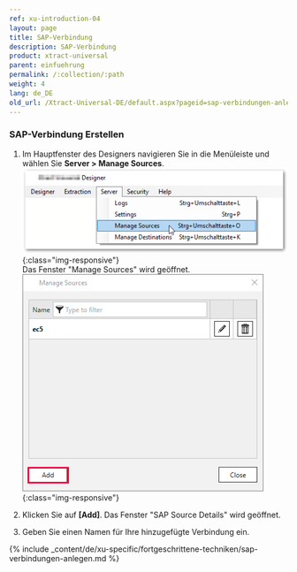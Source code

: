 ```yaml
---
ref: xu-introduction-04
layout: page
title: SAP-Verbindung
description: SAP-Verbindung
product: xtract-universal
parent: einfuehrung
permalink: /:collection/:path
weight: 4
lang: de_DE
old_url: /Xtract-Universal-DE/default.aspx?pageid=sap-verbindungen-anlegen
---
```


### SAP-Verbindung Erstellen

1. Im Hauptfenster des Designers navigieren Sie in die Menüleiste und wählen 
Sie **Server > Manage Sources**.<br>
![XU-Create-Connection-1](/img/content/server_manage_sources.png){:class="img-responsive"}<br>
Das Fenster "Manage Sources" wird geöffnet. <br>
![XU-Create-Connection-2](/img/content/xu_manage_source.png){:class="img-responsive"}

2. Klicken Sie auf **[Add]**. Das Fenster "SAP Source Details" wird geöffnet. <br>
3. Geben Sie einen Namen für Ihre hinzugefügte Verbindung ein.

{% include _content/de/xu-specific/fortgeschrittene-techniken/sap-verbindungen-anlegen.md %}



